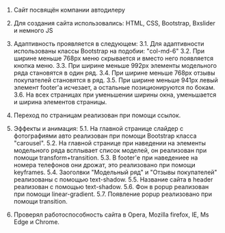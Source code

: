 1. Сайт посвящён компании автодилеру

2. Для создания сайта использовались: HTML, CSS, Bootstrap, Bxslider и немного JS

3. Адаптивность проявляется в следующем: 
	3.1. Для адаптивности использованы классы Bootstrap на подобии: "col-md-6"
	3.2. При ширине меньше 768px меню скрывается и вместо него появляется кнопка меню. 
	3.3. При ширине меньше 992px элементы модельного ряда становятся в один ряд. 
	3.4. При ширине меньше 768px отзывы покупателей становятся в ряд. 
	3.5. При ширине меньше 941px левый элемент footer'а исчезает, а остальные позиционируются по бокам.
	3.6. На всех страницах при уменьшении ширины окна, уменьшается и ширина элементов страницы.

4. Переход по страницам реализован при помощи ссылок.

5. Эффекты и анимация:
	5.1. На главной странице слайдер с фотографиями авто реализован при помощи Bootstrap класса "carousel".
	5.2. На главной странице при наведении на элементы модельного ряда всплывает список моделей, он реализован при помощи transform+transition.
	5.3. В footer'е при наведениее на номера телефонов они дрожат, это реализовано при помощи keyframes.
	5.4. Заоголвки "Модельный ряд" и "Отзывы покупателей" реализованы с помощью text-shadow.
	5.5. Название сайта в header реализован с помощью text-shadow.
	5.6. Фон в popup реализован при помощи linear-gradient.
	5.7. Появление popup реализовано при помощи transition.

6. Проверял работоспособность сайта в Opera, Mozilla firefox, IE, Ms Edge и Chrome.